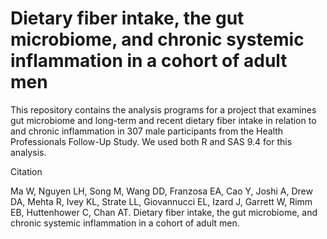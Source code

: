 
# Dietary fiber intake, the gut microbiome, and chronic systemic inflammation in a cohort of adult men


This repository contains the analysis programs for a project that examines gut microbiome and long-term and recent dietary fiber intake in relation to and chronic inflammation in 307 male participants from the Health Professionals Follow-Up Study. We used both R and SAS 9.4 for this analysis.



Citation

Ma W, Nguyen LH, Song M, Wang DD, Franzosa EA, Cao Y, Joshi A, Drew DA, Mehta R, Ivey KL, Strate LL, Giovannucci EL, Izard J, Garrett W, Rimm EB, Huttenhower C, Chan AT. Dietary fiber intake, the gut microbiome, and chronic systemic inflammation in a cohort of adult men.
